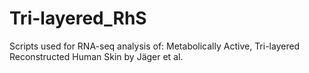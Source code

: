 # Tri-layered_RhS
Scripts used for RNA-seq analysis of: Metabolically Active, Tri-layered Reconstructed Human Skin by Jäger et al.
